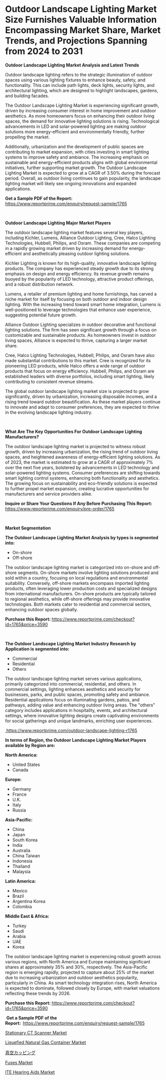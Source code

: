 <p><h1>Outdoor Landscape Lighting Market Size Furnishes Valuable Information Encompassing Market Share, Market Trends, and Projections Spanning from 2024 to 2031</h1></p><p><strong>Outdoor Landscape Lighting Market Analysis and Latest Trends</strong></p>
<p><p>Outdoor landscape lighting refers to the strategic illumination of outdoor spaces using various lighting fixtures to enhance beauty, safety, and functionality. This can include path lights, deck lights, security lights, and architectural lighting, which are designed to highlight landscapes, gardens, and building facades.</p><p>The Outdoor Landscape Lighting Market is experiencing significant growth, driven by increasing consumer interest in home improvement and outdoor aesthetics. As more homeowners focus on enhancing their outdoor living spaces, the demand for innovative lighting solutions is rising. Technological advancements in LED and solar-powered lighting are making outdoor solutions more energy-efficient and environmentally friendly, further propelling the market.</p><p>Additionally, urbanization and the development of public spaces are contributing to market expansion, with cities investing in smart lighting systems to improve safety and ambiance. The increasing emphasis on sustainable and energy-efficient products aligns with global environmental initiatives, further supporting market growth. The Outdoor Landscape Lighting Market is expected to grow at a CAGR of 3.50% during the forecast period. Overall, as outdoor living continues to gain popularity, the landscape lighting market will likely see ongoing innovations and expanded applications.</p></p>
<p><strong>Get a Sample PDF of the Report:&nbsp;</strong> <a href="https://www.reportprime.com/enquiry/request-sample/1765">https://www.reportprime.com/enquiry/request-sample/1765</a></p>
<p>&nbsp;</p>
<p><strong>Outdoor Landscape Lighting Major Market Players</strong></p>
<p><p>The outdoor landscape lighting market features several key players, including Kichler, Lumens, Alliance Outdoor Lighting, Cree, Halco Lighting Technologies, Hubbell, Philips, and Osram. These companies are competing in a rapidly growing market driven by increasing demand for energy-efficient and aesthetically pleasing outdoor lighting solutions.</p><p>Kichler Lighting is known for its high-quality, innovative landscape lighting products. The company has experienced steady growth due to its strong emphasis on design and energy efficiency. Its revenue growth remains buoyed by the popularity of LED technology, attractive product offerings, and a robust distribution network.</p><p>Lumens, a retailer of premium lighting and home furnishings, has carved a niche market for itself by focusing on both outdoor and indoor design lighting. With the increasing trend toward smart home integration, Lumens is well-positioned to leverage technologies that enhance user experience, suggesting potential future growth.</p><p>Alliance Outdoor Lighting specializes in outdoor decorative and functional lighting solutions. The firm has seen significant growth through a focus on customizable and sustainable products. As homeowners invest in outdoor living spaces, Alliance is expected to thrive, capturing a larger market share.</p><p>Cree, Halco Lighting Technologies, Hubbell, Philips, and Osram have also made substantial contributions to this market. Cree is recognized for its pioneering LED products, while Halco offers a wide range of outdoor products that focus on energy efficiency. Hubbell, Philips, and Osram are established leaders with diverse portfolios, including smart lighting, likely contributing to consistent revenue streams.</p><p>The global outdoor landscape lighting market size is projected to grow significantly, driven by urbanization, increasing disposable incomes, and a rising trend toward outdoor beautification. As these market players continue to innovate and adapt to consumer preferences, they are expected to thrive in the evolving landscape lighting industry.</p></p>
<p>&nbsp;</p>
<p><strong>What Are The Key Opportunities For Outdoor Landscape Lighting Manufacturers?</strong></p>
<p><p>The outdoor landscape lighting market is projected to witness robust growth, driven by increasing urbanization, the rising trend of outdoor living spaces, and heightened awareness of energy-efficient lighting solutions. As of 2023, the market is estimated to grow at a CAGR of approximately 7% over the next five years, bolstered by advancements in LED technology and solar-powered lighting systems. Consumer preferences are shifting towards smart lighting control systems, enhancing both functionality and aesthetics. The growing focus on sustainability and eco-friendly solutions is expected to further propel market expansion, creating lucrative opportunities for manufacturers and service providers alike.</p></p>
<p><strong>Inquire or Share Your Questions If Any Before Purchasing This Report:</strong> <a href="https://www.reportprime.com/enquiry/pre-order/1765">https://www.reportprime.com/enquiry/pre-order/1765</a></p>
<p>&nbsp;</p>
<p><strong>Market Segmentation</strong></p>
<p><strong>The Outdoor Landscape Lighting Market Analysis by types is segmented into:</strong></p>
<p><ul><li>On-shore</li><li>Off-shore</li></ul></p>
<p><p>The outdoor landscape lighting market is categorized into on-shore and off-shore segments. On-shore markets involve lighting solutions produced and sold within a country, focusing on local regulations and environmental suitability. Conversely, off-shore markets encompass imported lighting products, often leveraging lower production costs and specialized designs from international manufacturers. On-shore products are typically tailored to regional aesthetics, while off-shore offerings may provide innovative technologies. Both markets cater to residential and commercial sectors, enhancing outdoor spaces globally.</p></p>
<p><strong>Purchase this Report:&nbsp;</strong><a href="https://www.reportprime.com/checkout?id=1765&price=3590">https://www.reportprime.com/checkout?id=1765&price=3590</a></p>
<p>&nbsp;</p>
<p><strong>The Outdoor Landscape Lighting Market Industry Research by Application is segmented into:</strong></p>
<p><ul><li>Commercial</li><li>Residential</li><li>Others</li></ul></p>
<p><p>The outdoor landscape lighting market serves various applications, primarily categorized into commercial, residential, and others. In commercial settings, lighting enhances aesthetics and security for businesses, parks, and public spaces, promoting safety and ambiance. Residential applications focus on illuminating gardens, patios, and pathways, adding value and enhancing outdoor living areas. The "others" category includes applications in hospitality, events, and architectural settings, where innovative lighting designs create captivating environments for social gatherings and unique landmarks, enriching user experiences.</p></p>
<p><a href="https://www.reportprime.com/outdoor-landscape-lighting-r1765">&nbsp;https://www.reportprime.com/outdoor-landscape-lighting-r1765</a></p>
<p><strong>In terms of Region, the Outdoor Landscape Lighting Market Players available by Region are:</strong></p>
<p>
    <p> <strong> North America: </strong>
        <ul>
            <li>United States</li>
            <li>Canada</li>
        </ul>
        </p> 
    <p> <strong> Europe: </strong>
        <ul>
            <li>Germany</li>
            <li>France</li>
            <li>U.K.</li>
            <li>Italy</li>
            <li>Russia</li>
        </ul>
        </p> 
    <p> <strong> Asia-Pacific: </strong>
        <ul>
            <li>China</li>
            <li>Japan</li>
            <li>South Korea</li>
            <li>India</li>
            <li>Australia</li>
            <li>China Taiwan</li>
            <li>Indonesia</li>
            <li>Thailand</li>
            <li>Malaysia</li>
        </ul>
        </p> 
    <p> <strong> Latin America: </strong>
        <ul>
            <li>Mexico</li>
            <li>Brazil</li>
            <li>Argentina Korea</li>
            <li>Colombia</li>
        </ul>
        </p> 
    <p> <strong> Middle East & Africa: </strong>
        <ul>
            <li>Turkey</li>
            <li>Saudi</li>
            <li>Arabia</li>
            <li>UAE</li>
            <li>Korea</li>
        </ul>
    </p>
    </p>
<p><p>The outdoor landscape lighting market is experiencing robust growth across various regions, with North America and Europe maintaining significant shares at approximately 35% and 30%, respectively. The Asia-Pacific region is emerging rapidly, projected to capture about 25% of the market due to increasing urbanization and outdoor aesthetics popularity, particularly in China. As smart technology integration rises, North America is expected to dominate, followed closely by Europe, with market valuations reflecting these trends by 2026.</p></p>
<p><strong>Purchase this Report: </strong><a href="https://www.reportprime.com/checkout?id=1765&price=3590">https://www.reportprime.com/checkout?id=1765&price=3590</a></p>
<p>&nbsp;<strong>Get a Sample PDF of the Report:&nbsp;&nbsp;</strong><a href="https://www.reportprime.com/enquiry/request-sample/1765">https://www.reportprime.com/enquiry/request-sample/1765</a></p>
<p><strong></strong></p>
<p><p><a href="https://issuu.com/reportprime-2/docs/stationary-ct-scanner-market-size-2_6e62aaa7fdb143">Stationary CT Scanner Market</a></p><p><a href="https://medium.com/@loganunn65756/liquefied-natural-gas-container-market-size-share-analysis-growth-trends-forecast-2024-2031-70d861b3e1a6">Liquefied Natural Gas Container Market</a></p><p><a href="https://github.com/lababdou/Market-Research-Report-List-6/blob/main/58766342082.md">真空カッピング</a></p><p><a href="https://github.com/globismark/Market-Research-Report-List-5/blob/main/fuses-market.md">Fuses Market</a></p><p><a href="https://issuu.com/reportprime-2/docs/ite-hearing-aids-market-size-2030.p_6d4b002d05b251">ITE Hearing Aids Market</a></p></p>